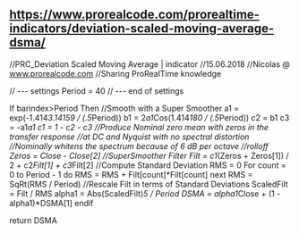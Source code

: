 ## https://www.prorealcode.com/prorealtime-indicators/deviation-scaled-moving-average-dsma/

//PRC_Deviation Scaled Moving Average | indicator
//15.06.2018
//Nicolas @ www.prorealcode.com
//Sharing ProRealTime knowledge
 
// --- settings
Period = 40
// --- end of settings
 
If barindex>Period Then
 //Smooth with a Super Smoother
 a1 = exp(-1.414*3.14159 / (.5*Period))
 b1 = 2*a1*Cos(1.414*180 / (.5*Period))
 c2 = b1
 c3 = -a1*a1
 c1 = 1 - c2 - c3
 //Produce Nominal zero mean with zeros in the transfer response
 //at DC and Nyquist with no spectral distortion
 //Nominally whitens the spectrum because of 6 dB per octave
 //rolloff
 Zeros = Close - Close[2]
 //SuperSmoother Filter
 Filt = c1*(Zeros + Zeros[1]) / 2 + c2*Filt[1] + c3*Filt[2]
 //Compute Standard Deviation
 RMS = 0
 For count = 0 to Period - 1 do
  RMS = RMS + Filt[count]*Filt[count]
 next
 RMS = SqRt(RMS / Period)
 //Rescale Filt in terms of Standard Deviations
 ScaledFilt = Filt / RMS
 alpha1 = Abs(ScaledFilt)*5 / Period
 DSMA = alpha1*Close + (1 - alpha1)*DSMA[1]
endif
 
return DSMA